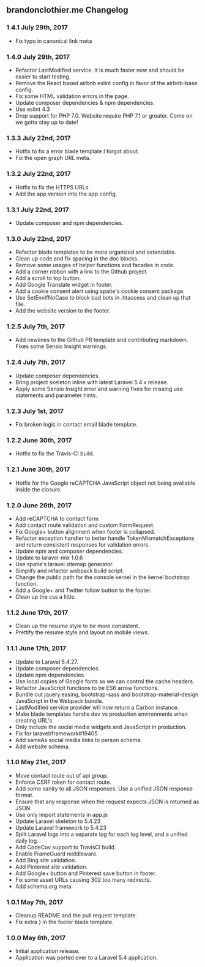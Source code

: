## brandonclothier.me Changelog
### 1.4.1 July 29th, 2017
- Fix typo in canonical link meta

### 1.4.0 July 29th, 2017
- Refactor LastModified service. It is much faster now and should be easier to start testing.
- Remove the React based airbnb eslint config in favor of the airbnb-base config.
- Fix some HTML validation errors in the page.
- Update composer dependencies & npm dependencies.
- Use eslint 4.3
- Drop support for PHP 7.0. Website require PHP 7.1 or greater. Come on we gotta stay up to date!

### 1.3.3 July 22nd, 2017
- Hotfix to fix a error blade template I forgot about.
- Fix the open graph URL meta.

### 1.3.2 July 22nd, 2017
- Hotfix to fix the HTTPS URLs.
- Add the app version into the app config.

### 1.3.1 July 22nd, 2017
- Update composer and npm dependencies.

### 1.3.0 July 22nd, 2017
- Refactor blade templates to be more organized and extendable.
- Clean up code and fix spacing in the doc blocks.
- Remove some usages of helper functions and facades in code.
- Add a corner ribbon with a link to the Github project.
- Add a scroll to top button.
- Add Google Translate widget in footer.
- Add a cookie consent alert using spatie's cookie consent package.
- Use SetEnvIfNoCase to block bad bots in .htaccess and clean up that file.
- Add the website version to the footer.

### 1.2.5 July 7th, 2017
- Add newlines to the Github PR template and contributing markdown. Fixes some Sensio Insight warnings.

### 1.2.4 July 7th, 2017
- Update composer dependencies.
- Bring project skeleton inline with latest Laravel 5.4.x release.
- Apply some Sensio Insight error and warning fixes for missing use statements and parameter hints.

### 1.2.3 July 1st, 2017
- Fix broken logic in contact email blade template.

### 1.2.2 June 30th, 2017
- Hotfix to fix the Travis-CI build.

### 1.2.1 June 30th, 2017
- Hotfix for the Google reCAPTCHA JavaScript object not being available inside the closure.

### 1.2.0 June 26th, 2017
- Add reCAPTCHA to contact form
- Add contact route validation and custom FormRequest.
- Fix Google+ button alignment when footer is collapsed.
- Refactor exception handler to better handle TokenMismatchExceptions and return consistent responses for validation errors.
- Update npm and composer dependencies.
- Update to laravel-mix 1.0.6
- Use spatie's laravel sitemap generator.
- Simplify and refactor webpack build script.
- Change the public path for the console kernel in the kernel bootstrap function.
- Add a Google+ and Twitter follow button to the footer.
- Clean up the css a little.

### 1.1.2 June 17th, 2017
- Clean up the resume style to be more consistent.
- Prettify the resume style and layout on mobile views.

### 1.1.1 June 17th, 2017
- Update to Laravel 5.4.27.
- Update composer dependencies.
- Update npm dependencies.
- Use local copies of Google fonts so we can control the cache headers.
- Refactor JavaScript functions to be ES6 arrow functions.
- Bundle out jquery.easing, bootstrap-sass and bootstrap-material-design JavaScript in the Webpack bundle.
- LastModified service provider will now return a Carbon instance.
- Make blade templates handle dev vs production environments when creating URL's.
- Only include the social media widgets and JavaScript in production.
- Fix for laravel/framework#19405
- Add sameAs social media links to person schema.
- Add website schema.

### 1.1.0 May 21st, 2017
- Move contact route out of api group.
- Enforce CSRF token for contact route.
- Add some sanity to all JSON responses. Use a unified JSON response format.
- Ensure that any response when the request expects JSON is returned as JSON.
- Use only import statements in app.js
- Update Laravel skeleton to 5.4.23
- Update Laravel framework to 5.4.23
- Split Laravel logs into a separate log for each log level, and a unified daily log.
- Add CodeCov support to TravisCI build.
- Enable FrameGuard middleware.
- Add Bing site validation.
- Add Pinterest site validation.
- Add Google+ button and Pinterest save button in footer.
- Fix some asset URLs causing 302 too many redirects.
- Add schema.org meta.

### 1.0.1 May 7th, 2017
- Cleanup README and the pull request template.
- Fix extra } in the footer blade template.

### 1.0.0 May 6th, 2017
- Initial application release.
- Application was ported over to a Laravel 5.4 application.
